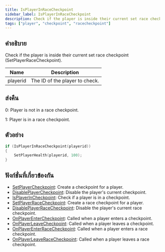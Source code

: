 ```yaml
---
title: IsPlayerInRaceCheckpoint
sidebar_label: IsPlayerInRaceCheckpoint
description: Check if the player is inside their current set race checkpoint (SetPlayerRaceCheckpoint).
tags: ["player", "checkpoint", "racecheckpoint"]
---
```


## คำอธิบาย

Check if the player is inside their current set race checkpoint (SetPlayerRaceCheckpoint).

| Name     | Description                    |
| -------- | ------------------------------ |
| playerid | The ID of the player to check. |

## ส่งคืน

0: Player is not in a race checkpoint.

1: Player is in a race checkpoint.

## ตัวอย่าง

```c
if (IsPlayerInRaceCheckpoint(playerid))
{
    SetPlayerHealth(playerid, 100);
}
```

## ฟังก์ชั่นที่เกี่ยวข้องกัน

- [SetPlayerCheckpoint](SetPlayerCheckpoint): Create a checkpoint for a player.
- [DisablePlayerCheckpoint](DisablePlayerCheckpoint): Disable the player's current checkpoint.
- [IsPlayerInCheckpoint](IsPlayerInCheckpoint): Check if a player is in a checkpoint.
- [SetPlayerRaceCheckpoint](SetPlayerRaceCheckpoint): Create a race checkpoint for a player.
- [DisablePlayerRaceCheckpoint](DisablePlayerRaceCheckpoint): Disable the player's current race checkpoint.
- [OnPlayerEnterCheckpoint](../callbacks/OnPlayerEnterCheckpoint): Called when a player enters a checkpoint.
- [OnPlayerLeaveCheckpoint](../callbacks/OnPlayerLeaveCheckpoint): Called when a player leaves a checkpoint.
- [OnPlayerEnterRaceCheckpoint](../callbacks/OnPlayerEnterRaceCheckpoint): Called when a player enters a race checkpoint.
- [OnPlayerLeaveRaceCheckpoint](../callbacks/OnPlayerLeaveRaceCheckpoint): Called when a player leaves a race checkpoint.

